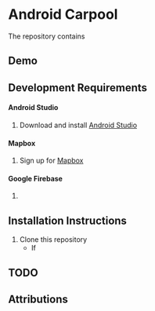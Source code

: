 # Android Carpool

The repository contains 

## Demo

## Development Requirements
#### Android Studio 
1. Download and install [Android Studio](https://developer.android.com/studio)

#### Mapbox 
1. Sign up for [Mapbox](https://www.mapbox.com/) 

#### Google Firebase 
1. 

## Installation Instructions
1. Clone this repository
   - If 

## TODO 

## Attributions
